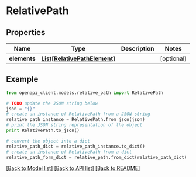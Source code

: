 # RelativePath


## Properties
Name | Type | Description | Notes
------------ | ------------- | ------------- | -------------
**elements** | [**List[RelativePathElement]**](RelativePathElement.md) |  | [optional] 

## Example

```python
from openapi_client.models.relative_path import RelativePath

# TODO update the JSON string below
json = "{}"
# create an instance of RelativePath from a JSON string
relative_path_instance = RelativePath.from_json(json)
# print the JSON string representation of the object
print RelativePath.to_json()

# convert the object into a dict
relative_path_dict = relative_path_instance.to_dict()
# create an instance of RelativePath from a dict
relative_path_form_dict = relative_path.from_dict(relative_path_dict)
```
[[Back to Model list]](../README.md#documentation-for-models) [[Back to API list]](../README.md#documentation-for-api-endpoints) [[Back to README]](../README.md)


